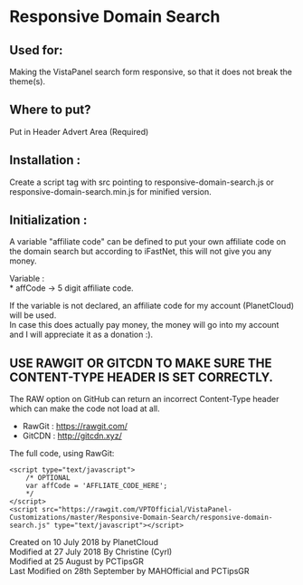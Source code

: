 # Responsive Domain Search  

## Used for:  
Making the VistaPanel search form responsive, so that it does not break the theme(s).

## Where to put?  
Put in Header Advert Area (Required)

## Installation :   
Create a script tag with src pointing to responsive-domain-search.js or responsive-domain-search.min.js for minified version.  

## Initialization :   
A variable "affiliate code" can be defined to put your own affiliate code on the domain search but according to iFastNet, this will not give you any money.  

Variable :   
	* affCode -> 5 digit affiliate code.  

If the variable is not declared, an affiliate code for my account (PlanetCloud) will be used.  
In case this does actually pay money, the money will go into my account and I will appreciate it as a donation :).  

## USE RAWGIT OR GITCDN TO MAKE SURE THE CONTENT-TYPE HEADER IS SET CORRECTLY.  
The RAW option on GitHub can return an incorrect Content-Type header which can make the code not load at all.  
* RawGit : https://rawgit.com/  
* GitCDN : http://gitcdn.xyz/  

The full code, using RawGit:

```
<script type="text/javascript">
	/* OPTIONAL
	var affCode = 'AFFLIATE_CODE_HERE';
	*/
</script>
<script src="https://rawgit.com/VPTOfficial/VistaPanel-Customizations/master/Responsive-Domain-Search/responsive-domain-search.js" type="text/javascript"></script>
```

Created on 10 July 2018 by PlanetCloud  
Modified at 27 July 2018 By Christine (Cyrl)  
Modified at 25 August by PCTipsGR  
Last Modified on 28th September by MAHOfficial and PCTipsGR  
